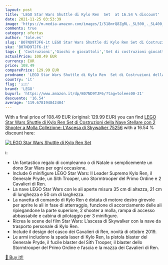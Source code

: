 ```yaml
---
layout: post
title: 'LEGO Star Wars Shuttle di Kylo Ren  Set  at 16.54 % discount'
date: 2021-11-25 03:53:39
image: 'https://m.media-amazon.com/images/I/518mrQ8ZgRL._SL500_._SL400_.jpg'
comments: true
category: ofertas
author: 'tole.es'
slug: 'B07ND9TJF6-it LEGO Star Wars Shuttle di Kylo Ren Set di Costruzioni...'
sku: 'B07ND9TJF6-it'
tags: [ 'Costruzioni','Giochi e giocattoli','Set di costruzioni giocattolo','lego', ]
actualPrice: 108.49 EUR
currency: EUR
price: 108.49
comparePrice: 129.99 EUR
prodname: 'LEGO Star Wars Shuttle di Kylo Ren  Set di Costruzioni della Nave Stellare con 2 Shooter a Molla  Collezione: L’Ascesa di Skywalker  75256'
country: 'it'
flag: '🇮🇹'
brand: 'LEGO'
buyurl: 'https://www.amazon.it/dp/B07ND9TJF6/?tag=tolees00-21'
descuento: '16.54'
average: '119.678194842404'
---
```


With a final price of 108.49 EUR (original: 129.99 EUR) you can find [LEGO Star Wars Shuttle di Kylo Ren  Set di Costruzioni della Nave Stellare con 2 Shooter a Molla  Collezione: L’Ascesa di Skywalker  75256](https://www.amazon.it/dp/B07ND9TJF6/?tag=tolees00-21) with a  16.54 % discount here:

[![LEGO Star Wars Shuttle di Kylo Ren  Set ](https://m.media-amazon.com/images/I/518mrQ8ZgRL._SL500_._SL400_.jpg)](https://www.amazon.it/dp/B07ND9TJF6/?tag=tolees00-21)

ℹ️:

- Un fantastico regalo di compleanno o di Natale o semplicemente un dono Star Wars per ogni occasione.
- Include 6 minifigure LEGO Star Wars: Il Leader Supremo Kylo Ren, il Generale Pryde, un Sith Trooper, uno Stormtrooper del Primo Ordine e 2 Cavalieri di Ren.
- La nave LEGO Star Wars con le ali aperte misura 35 cm di altezza, 21 cm di lunghezza e 50 cm di larghezza.
- La navetta di comando di Kylo Ren è dotata di motore destro girevole per aprire le ali in fase di atterraggio, funzione di accorciamento delle ali ripiegandone la parte superiore, 2 shooter a molla, rampa di accesso abbassabile e cabina di pilotaggio per 3 minifigure.
- Ricrea le scene del film Star Wars: L’ascesa di Skywalker con la nave da trasporto personale di Kylo Ren.
- Include il design del casco dei Cavalieri di Ren, novità di ottobre 2019.
- Le armi includono la spada laser di Kylo Ren, la pistola blaster del Generale Pryde, il fucile blaster del Sith Trooper, il blaster dello Stormtrooper del Primo Ordine e l’ascia e la mazza dei Cavalieri di Ren.

[🛒 Buy it!!](https://www.amazon.it/dp/B07ND9TJF6/?tag=tolees00-21)
